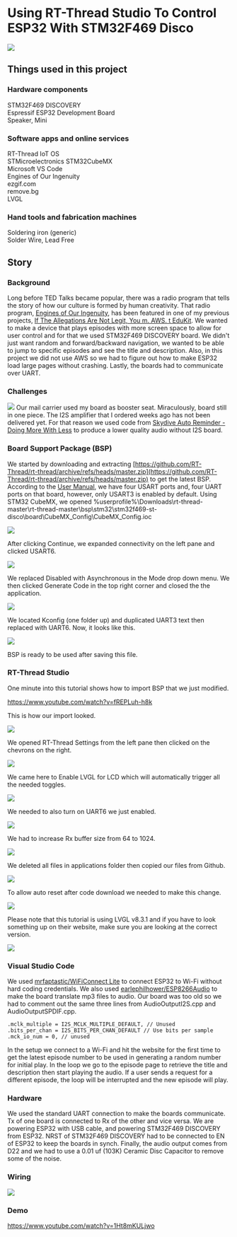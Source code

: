# Using RT-Thread Studio To Control ESP32 With STM32F469 Disco
![](https://hackster.imgix.net/uploads/attachments/1481209/ezgif_com-gif-maker_q5se8jLKAV.gif?auto=format%2Ccompress&gifq=35&w=900&h=675&fit=min&fm=mp4)
## Things used in this project
### Hardware components
STM32F469 DISCOVERY  
Espressif ESP32 Development Board  
Speaker, Mini  
### Software apps and online services
RT-Thread IoT OS  
STMicroelectronics STM32CubeMX  
Microsoft VS Code  
Engines of Our Ingenuity  
ezgif.com  
remove.bg  
LVGL  
### Hand tools and fabrication machines
Soldering iron (generic)  
Solder Wire, Lead Free  
## Story
### Background
Long before TED Talks became popular, there was a radio program that tells the story of how our culture is formed by human creativity. That radio program, [Engines of Our Ingenuity](https://www.uh.edu/engines/), has been featured in one of my previous projects, [If The Allegations Are Not Legit, You m. AWS. t EduKit](https://www.hackster.io/abouhatab/if-the-allegations-are-not-legit-you-m-aws-t-edukit-326d38). We wanted to make a device that plays episodes with more screen space to allow for user control and for that we used STM32F469 DISCOVERY board. We didn't just want random and forward/backward navigation, we wanted to be able to jump to specific episodes and see the title and description. Also, in this project we did not use AWS so we had to figure out how to make ESP32 load large pages without crashing. Lastly, the boards had to communicate over UART.
### Challenges
![](https://hackster.imgix.net/uploads/attachments/1481064/20220711_153034_82DaNzqIs1.jpg?auto=compress%2Cformat&w=1280&h=960&fit=max)
Our mail carrier used my board as booster seat. Miraculously, board still in one piece. The I2S amplifier that I ordered weeks ago has not been delivered yet. For that reason we used code from [Skydive Auto Reminder - Doing More With Less](https://www.hackster.io/abouhatab/skydive-auto-reminder-doing-more-with-less-37abd9) to produce a lower quality audio without I2S board.
### Board Support Package (BSP)
We started by downloading and extracting [https://github.com/RT-Thread/rt-thread/archive/refs/heads/master.zip](https://github.com/RT-Thread/rt-thread/archive/refs/heads/master.zip) to get the latest BSP. According to the [User Manual](https://www.st.com/resource/en/user_manual/um1932-discovery-kit-with-stm32f469ni-mcu-stmicroelectronics.pdf), we have four USART ports and, four UART ports on that board, however, only USART3 is enabled by default. Using STM32 CubeMX, we opened %userprofile%\Downloads\rt-thread-master\rt-thread-master\bsp\stm32\stm32f469-st-disco\board\CubeMX_Config\CubeMX_Config.ioc

![](https://hackster.imgix.net/uploads/attachments/1481085/image_tAvWWdWakd.png?auto=compress%2Cformat&w=1280&h=960&fit=max)

After clicking Continue, we expanded connectivity on the left pane and clicked USART6.

![](https://hackster.imgix.net/uploads/attachments/1481089/image_MxuH4y31f8.png?auto=compress%2Cformat&w=1280&h=960&fit=max)

We replaced Disabled with Asynchronous in the Mode drop down menu. We then clicked Generate Code in the top right corner and closed the the application.

![](https://hackster.imgix.net/uploads/attachments/1481090/image_cDQQbvR1oC.png?auto=compress%2Cformat&w=1280&h=960&fit=max)

We located Kconfig (one folder up) and duplicated UART3 text then replaced with UART6\. Now, it looks like this.

![](https://hackster.imgix.net/uploads/attachments/1481092/image_nFmpfJZm4Q.png?auto=compress%2Cformat&w=1280&h=960&fit=max)

BSP is ready to be used after saving this file.
### RT-Thread Studio
One minute into this tutorial shows how to import BSP that we just modified.

https://www.youtube.com/watch?v=fREPLuh-h8k

This is how our import looked.

![](https://hackster.imgix.net/uploads/attachments/1481175/image_trIpqYXFuw.png?auto=compress%2Cformat&w=1280&h=960&fit=max)

We opened RT-Thread Settings from the left pane then clicked on the chevrons on the right.

![](https://hackster.imgix.net/uploads/attachments/1481176/image_K7s110qSbx.png?auto=compress%2Cformat&w=1280&h=960&fit=max)

We came here to Enable LVGL for LCD which will automatically trigger all the needed toggles.

![](https://hackster.imgix.net/uploads/attachments/1481177/image_A7KtijgmOW.png?auto=compress%2Cformat&w=1280&h=960&fit=max)

We needed to also turn on UART6 we just enabled.

![](https://hackster.imgix.net/uploads/attachments/1481178/image_AKg1p3Xlnd.png?auto=compress%2Cformat&w=1280&h=960&fit=max)

We had to increase Rx buffer size from 64 to 1024.

![](https://hackster.imgix.net/uploads/attachments/1481179/image_OF2vNiZmIU.png?auto=compress%2Cformat&w=1280&h=960&fit=max)

We deleted all files in applications folder then copied our files from Github.

![](https://hackster.imgix.net/uploads/attachments/1481180/image_O8yZvqLVcb.png?auto=compress%2Cformat&w=1280&h=960&fit=max)

To allow auto reset after code download we needed to make this change.

![](https://hackster.imgix.net/uploads/attachments/1481182/image_8L5JmhzzcD.png?auto=compress%2Cformat&w=1280&h=960&fit=max)

Please note that this tutorial is using LVGL v8.3.1 and if you have to look something up on their website, make sure you are looking at the correct version.

![](https://hackster.imgix.net/uploads/attachments/1481082/image_qYq7QjzPEX.png?auto=compress%2Cformat&w=1280&h=960&fit=max)

### Visual Studio Code
We used [mrfaptastic/WiFiConnect Lite](https://github.com/mrfaptastic/WiFiConnectLite) to connect ESP32 to Wi-Fi without hard coding credentials. We also used [earlephilhower/ESP8266Audio](https://github.com/earlephilhower/ESP8266Audio) to make the board translate mp3 files to audio. Our board was too old so we had to comment out the same three lines from AudioOutputI2S.cpp and AudioOutputSPDIF.cpp.

    .mclk_multiple = I2S_MCLK_MULTIPLE_DEFAULT, // Unused
    .bits_per_chan = I2S_BITS_PER_CHAN_DEFAULT // Use bits per sample
    .mck_io_num = 0, // unused

In the setup we connect to a Wi-Fi and hit the website for the first time to get the latest episode number to be used in generating a random number for initial play. In the loop we go to the episode page to retrieve the title and description then start playing the audio. If a user sends a request for a different episode, the loop will be interrupted and the new episode will play.
### Hardware
We used the standard UART connection to make the boards communicate. Tx of one board is connected to Rx of the other and vice versa. We are powering ESP32 with USB cable, and powering STM32F469 DISCOVERY from ESP32\. NRST of STM32F469 DISCOVERY had to be connected to EN of ESP32 to keep the boards in synch. Finally, the audio output comes from D22 and we had to use a 0.01 uf (103K) Ceramic Disc Capacitor to remove some of the noise.
### Wiring
![](https://hackster.imgix.net/uploads/attachments/1481293/wiring_1ZTcNEUHUR.jpg?auto=compress%2Cformat&w=1280&h=960&fit=max)
### Demo
https://www.youtube.com/watch?v=1Ht8mKULjwo
